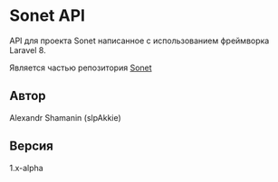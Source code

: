 # Sonet API

API для проекта Sonet написанное с использованием фреймворка Laravel 8.

Является частью репозитория [Sonet](https://github.com/slpAkkie/Sonet)

## Автор

Alexandr Shamanin (slpAkkie)

## Версия

1.x-alpha
